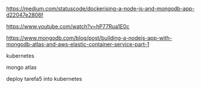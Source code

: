 https://medium.com/statuscode/dockerising-a-node-js-and-mongodb-app-d22047e2806f

https://www.youtube.com/watch?v=hP77Rua1E0c

https://www.mongodb.com/blog/post/building-a-nodejs-app-with-mongodb-atlas-and-aws-elastic-container-service-part-1

kubernetes

mongo atlas

deploy tarefa5 into kubernetes